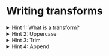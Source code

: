 # Writing transforms

<details><summary>Hint 1: What is a transform?</summary>
A function that takes a string and returns a string.
</details>

<details><summary>Hint 2: Uppercase</summary>

`str.toUpperCase()`
</details>

<details><summary>Hint 3: Trim</summary>

`str.trim()`
</details>

<details><summary>Hint 4: Append</summary>
Have a function that returns a function:

`const append = (suffix) => (str) => str + suffix;`

Then you can pre-configure append("!").

</details> 